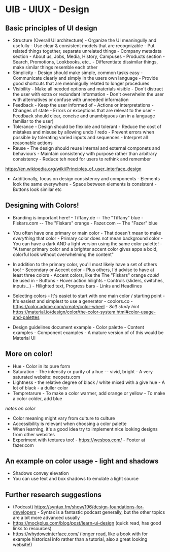 # UIB - UIUX - Design

## Basic principles of UI design

- Structure (Overall UI architecture)
        - Organize the UI meaningully and usefully
        - Use clear & consistent models that are recognizable
        - Put related things together, separate unrelated things
                - Company metadata section
                        - About us, Jobs, Media, History, Campuses
                - Products section
                        - Search, Promotions, Lookbooks, etc..
        - Differentiate dissimilar things, make similar things resemble each other
- Simplicity
        - Design should make simple, common tasks easy
        - Communicate clearly and simply in the users own language
        - Provide good shortcuts that are meaningully related to longer procedures
- Visibility
        - Make all needed options and materials visible
        - Don't distract the user with extra or redundant information
        - Don't overwhelm the user with alternatives or confuse with unneeded information
- Feedback
        - Keep the user informed of
                - Actions or interpretations
                - Changes of state
                - Errors or exceptions that are relevat to the user
        - Feedback should clear, concise and unambiguous (an in a language familiar to the user)
- Tolerance
        - Design should be flexible and tolerant
        - Reduce the cost of mistakes and misuse by allowing undo / redo
        - Prevent errors when possible by tolerating varied inputs and sequences
        - Interpret all reasonable actions
- Reuse
        - The design should reuse internal and external componets and behaviours
        - Maintain consistency with purpose rather than arbitrary consistency
        - Reduce teh need for users to rethink and remember
        
https://en.wikipedia.org/wiki/Principles_of_user_interface_design

- Additionally, focus on design consistency and components
        - Elements look the same everywhere
        - Space between elements is consistent
        - Buttons look similar etc

## Designing with Colors!
- Branding is important here!
        - Tiffany.de -- The "Tiffany" blue
        - Fiskars.com -- The "Fiskars" orange
        - Fazer.com -- The "Fazer" blue
- You often have one primary or main color
        - That doesn't mean to make _everything_ that color
        - Primary color does not mean background color
        - You can have a dark AND a light version using the same color palette!
        - "A tamer primary color and a brighter accent color gives apps a bold, colorful look without overwhelming the content"
- In addition to the primary color, you'll most likely have a set of others too!
        - Secondary or Accent color
        - Plus others, I'd advise to have at least three colors
        - Accent colors, like the The "Fiskars" orange *could* be used in
                - Buttons
                - Hover action hilights
                - Controls (sliders, switches, inputs...)
                - Hilighted text, Progress bars
                - Links and Headlines
- Selecting colors
        - It's easiet to start with one main color / starting point
        - It's easiest and simplest to use a generator
                - coolors.co
                - https://color.adobe.com/create/color-wheel
                - *Self study hint* https://material.io/design/color/the-color-system.html#color-usage-and-palettes

- Design guidelines document example
        - Color palette
        - Content examples
        - Component examples
        - A mature version of of this would be Material UI

## More on color!
        
- Hue
        - Color in its pure form
- Saturation
        - The intensity or purity of a hue -- vivid, bright
        - A very saturated website: neopets.com
- Lightness - the relative degree of black / white mixed with a give hue
        - A lot of black - a duller color
- Tempretarure
        - To make a color warmer, add orange or yellow
        - To make a color colder, add blue

*notes on color*
- Color meaning might vary from culture to culture
- Accessibility is relevant when choosing a color palette
- When learning, it's a good idea try to implement nice looking designs from other websites
- Experiment with textures too!
        - https://wesbos.com/
        - Footer at fazer.com

## An example on color usage - light and shadows

- Shadows convey elevation
- You can use text and box shadows to emulate a light source

## Further research suggestions
-  (Podcast) https://syntax.fm/show/196/design-foundations-for-developers
        - Syntax is a fantastic podcast generally, but the other topics are a bit more advanced usually
- https://mockplus.com/blog/post/learn-ui-design (quick read, has good links to resources)
- https://whydoweinterface.com/ (longer read, like a book with for example historical info rather than a tutorial, also a great looking website!)
  
